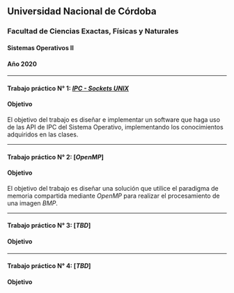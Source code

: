 ## Universidad Nacional de Córdoba
### Facultad de Ciencias Exactas, Físicas y Naturales
#### Sistemas Operativos II
#### Año 2020

------------------

#### Trabajo práctico N° 1: [**_IPC - Sockets UNIX_**](https://github.com/tomasspi/SOII/tree/master/TP1)

#### Objetivo
El objetivo del trabajo es diseñar e implementar un software que haga uso de las
API de IPC del Sistema Operativo, implementando los conocimientos adquiridos en
las clases.

------------------

#### Trabajo práctico N° 2: [**_OpenMP_**]<!---(https://github.com/tomasspi/SOII/tree/master/TP2)-->

#### Objetivo
El objetivo del trabajo es diseñar una solución que utilice el paradigma de
memoria compartida mediante _OpenMP_ para realizar el procesamiento de una
imagen _BMP_.

------------------

#### Trabajo práctico N° 3: [**_TBD_**]<!---(https://github.com/tomasspi/SOII/tree/master/TP3)-->

#### Objetivo


------------------

#### Trabajo práctico N° 4: [**_TBD_**]<!---(https://github.com/tomasspi/SOII/tree/master/TP4)-->

#### Objetivo

